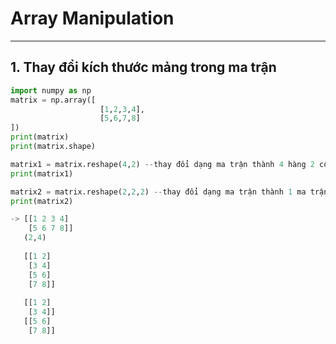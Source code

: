 # Array Manipulation 
---
## 1. Thay đổi kích thước mảng trong ma trận 
```python
import numpy as np
matrix = np.array([
                    [1,2,3,4],
                    [5,6,7,8]
])
print(matrix)
print(matrix.shape)

matrix1 = matrix.reshape(4,2) --thay đổi dạng ma trận thành 4 hàng 2 cột
print(matrix1)

matrix2 = matrix.reshape(2,2,2) --thay đổi dạng ma trận thành 1 ma trận có 2 hàng 2 cột 2 phần tử 1 đơn vị
print(matrix2)

-> [[1 2 3 4]
    [5 6 7 8]]
   (2,4)
   
   [[1 2]
    [3 4]
    [5 6]
    [7 8]]
   
   [[1 2]
    [3 4]]
   [[5 6]
    [7 8]]
```
   
